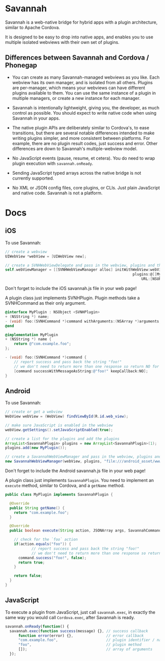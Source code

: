 Savannah
===================

Savannah is a web-native bridge for hybrid apps with a plugin architecture, similar to Apache Cordova.

It is designed to be easy to drop into native apps, and enables you to use multiple isolated webviews with their own set of plugins.

## Differences between Savannah and Cordova / Phonegap

- You can create as many Savannah-managed webviews as you like. Each webview has its own manager, and is isolated from all others. Plugins are per-manager, which means your webviews can have different plugins available to them. You can use the same instance of a plugin in multiple managers, or create a new instance for each manager.

- Savannah is intentionally lightweight, giving you, the developer, as much control as possible. You should expect to write native code when using Savannah in your apps.

- The native plugin APIs are deliberately similar to Cordova's, to ease transitions, but there are several notable differences intended to make writing plugins simpler, and more consistent between platforms. For example, there are no plugin result codes, just success and error. Other differences are down to Savannah's multiple-webview model.

- No JavaScript events (pause, resume, et cetera). You do need to wrap plugin execution with `savannah.onReady`.

- Sending JavaScript typed arrays across the native bridge is not currently supported.

- No XML or JSON config files, core plugins, or CLIs. Just plain JavaScript and native code. Savannah is not a platform.

Docs
===================

## iOS

To use Savannah:

```Objective-C
// create a webview
UIWebView *webView = [UIWebView new];

// create a SVNHWebViewDelegate and pass in the webview, plugins and the url to load into the webview
self.webViewManager = [[SVNHWebViewManager alloc] initWithWebView:webView
                                                          plugins:@[[MyPlugin new]]
                                                              URL:[NSURL fileURLWithPath:[[NSBundle mainBundle] pathForResource:@"www/index" ofType:@"html"]]];

```

Don't forget to include the iOS savannah.js file in your web page!


A plugin class just implements SVNHPlugin. Plugin methods take a SVNHCommand as their only argument.

```Objective-C
@interface MyPlugin : NSObject <SVNHPlugin>
+ (NSString *) name;
- (void) foo:(SVNHCommand *)command withArguments:(NSArray *)arguments;
@end
```

```Objective-C
@implementation MyPlugin
+ (NSString *) name {
    return @"com.example.foo";
};

- (void) foo:(SVNHCommand *)command {
    // report success and pass back the string "foo!"
    // we don't need to return more than one response so return NO for keepCallback
    [command successWithMessageAsString:@"foo!" keepCallback:NO];
}
```


## Android

To use Savannah:

```Java
// create or get a webview
WebView webView = (WebView) findViewById(R.id.web_view);

// make sure JavaScript is enabled in the webview
webView.getSettings().setJavaScriptEnabled(true);

// create a list for the plugins and add the plugins
ArrayList<SavannahPlugin> plugins = new ArrayList<SavannahPlugin>(1);
plugins.add(new MyPlugin());

// create a SavannahWebViewManager and pass in the webview, plugins and the url to load into the webview
new SavannahWebViewManager(webView, plugins, "file:///android_asset/www/index.html");

```

Don't forget to include the Android savannah.js file in your web page!

A plugin class just implements `SavannahPlugin`. You need to implement an `execute` method, similar to Cordova, and a `getName` method.

```Java
public class MyPlugin implements SavannahPlugin {

  @Override
  public String getName() {
    return "com.example.foo";
  }

  @Override
  public boolean execute(String action, JSONArray args, SavannahCommand command) {

    // check for the `foo` action
    if(action.equals("foo")) {
            // report success and pass back the string "foo!"
            // we don't need to return more than one response so return NO for keepCallback
      command.success("foo!", false);
      return true;
    }

    return false;
  }
}
```


## JavaScript

To execute a plugin from JavaScript, just call `savannah.exec`, in exactly the same way you would call `Cordova.exec`, after Savannah is ready.

```JavaScript
savannah.onReady(function() {
  savannah.exec(function success(message) {}, // success callback
      function error(error) {},               // error callback
      "com.example.foo",                      // plugin identifier / name
      "foo",                                  // plugin method
      []);                                    // array of arguments
  });
```
